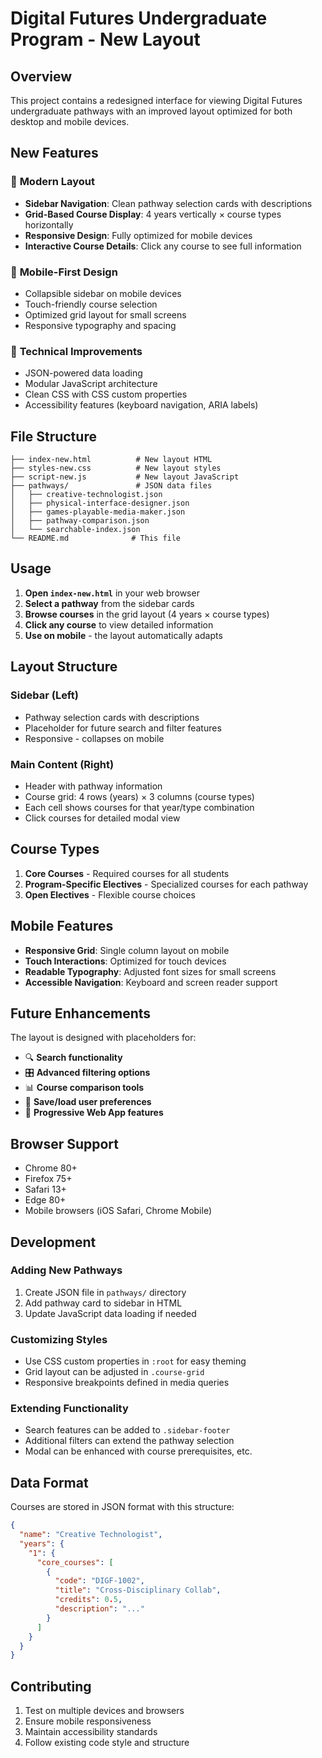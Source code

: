 # Digital Futures Undergraduate Program - New Layout

## Overview

This project contains a redesigned interface for viewing Digital Futures undergraduate pathways with an improved layout optimized for both desktop and mobile devices.

## New Features

### 🎨 **Modern Layout**
- **Sidebar Navigation**: Clean pathway selection cards with descriptions
- **Grid-Based Course Display**: 4 years vertically × course types horizontally
- **Responsive Design**: Fully optimized for mobile devices
- **Interactive Course Details**: Click any course to see full information

### 📱 **Mobile-First Design**
- Collapsible sidebar on mobile devices
- Touch-friendly course selection
- Optimized grid layout for small screens
- Responsive typography and spacing

### 🔧 **Technical Improvements**
- JSON-powered data loading
- Modular JavaScript architecture
- Clean CSS with CSS custom properties
- Accessibility features (keyboard navigation, ARIA labels)

## File Structure

```
├── index-new.html          # New layout HTML
├── styles-new.css          # New layout styles
├── script-new.js           # New layout JavaScript
├── pathways/               # JSON data files
│   ├── creative-technologist.json
│   ├── physical-interface-designer.json
│   ├── games-playable-media-maker.json
│   ├── pathway-comparison.json
│   └── searchable-index.json
└── README.md              # This file
```

## Usage

1. **Open `index-new.html`** in your web browser
2. **Select a pathway** from the sidebar cards
3. **Browse courses** in the grid layout (4 years × course types)
4. **Click any course** to view detailed information
5. **Use on mobile** - the layout automatically adapts

## Layout Structure

### Sidebar (Left)
- Pathway selection cards with descriptions
- Placeholder for future search and filter features
- Responsive - collapses on mobile

### Main Content (Right)
- Header with pathway information
- Course grid: 4 rows (years) × 3 columns (course types)
- Each cell shows courses for that year/type combination
- Click courses for detailed modal view

## Course Types

1. **Core Courses** - Required courses for all students
2. **Program-Specific Electives** - Specialized courses for each pathway
3. **Open Electives** - Flexible course choices

## Mobile Features

- **Responsive Grid**: Single column layout on mobile
- **Touch Interactions**: Optimized for touch devices
- **Readable Typography**: Adjusted font sizes for small screens
- **Accessible Navigation**: Keyboard and screen reader support

## Future Enhancements

The layout is designed with placeholders for:
- 🔍 **Search functionality**
- 🎛️ **Advanced filtering options**
- 📊 **Course comparison tools**
- 💾 **Save/load user preferences**
- 📱 **Progressive Web App features**

## Browser Support

- Chrome 80+
- Firefox 75+
- Safari 13+
- Edge 80+
- Mobile browsers (iOS Safari, Chrome Mobile)

## Development

### Adding New Pathways
1. Create JSON file in `pathways/` directory
2. Add pathway card to sidebar in HTML
3. Update JavaScript data loading if needed

### Customizing Styles
- Use CSS custom properties in `:root` for easy theming
- Grid layout can be adjusted in `.course-grid`
- Responsive breakpoints defined in media queries

### Extending Functionality
- Search features can be added to `.sidebar-footer`
- Additional filters can extend the pathway selection
- Modal can be enhanced with course prerequisites, etc.

## Data Format

Courses are stored in JSON format with this structure:
```json
{
  "name": "Creative Technologist",
  "years": {
    "1": {
      "core_courses": [
        {
          "code": "DIGF-1002",
          "title": "Cross-Disciplinary Collab",
          "credits": 0.5,
          "description": "..."
        }
      ]
    }
  }
}
```

## Contributing

1. Test on multiple devices and browsers
2. Ensure mobile responsiveness
3. Maintain accessibility standards
4. Follow existing code style and structure
